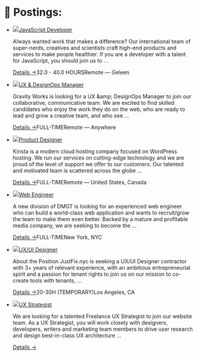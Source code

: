 # 📮 Postings:

*   ![](https://res.cloudinary.com/indysigner/image/upload/v1629896403/joblogos/dephion.png)[JavaScript Developer](https://jobs.smashingmagazine.com/jobs/2021-08-25-javascript-developer-gelen/#main)

    Always wanted work that makes a difference? Our international team of super-nerds, creatives and scientists craft high-end products and services to make people healthier. If you are a developer with a talent for JavaScript, you should join us to …

    [Details →](https://jobs.smashingmagazine.com/jobs/2021-08-25-javascript-developer-gelen/#main)32.0 - 40.0 HOURSRemote — Geleen
*   ![](https://res.cloudinary.com/indysigner/image/upload/v1629303669/joblogos/1535048362878\_gqqj5d.jpg)[UX & DesignOps Manager](https://jobs.smashingmagazine.com/jobs/2021-08-18-ux-designops-manager-remote/#main)

    Gravity Works is looking for a UX \&amp; DesignOps Manager to join our collaborative, communicative team. We are excited to find skilled candidates who enjoy the work they do on the web, who are ready to lead and grow a creative team, and who see …

    [Details →](https://jobs.smashingmagazine.com/jobs/2021-08-18-ux-designops-manager-remote/#main)FULL-TIMERemote — Anywhere
*   ![](https://res.cloudinary.com/indysigner/image/upload/v1629186197/joblogos/kinsta-favicon\_nbsnsw.png)[Product Designer](https://jobs.smashingmagazine.com/jobs/2021-08-17-product-designer-us-ca/#main)

    Kinsta is a modern cloud hosting company focused on WordPress hosting. We run our services on cutting-edge technology and we are proud of the level of support we offer to our customers. Our talented and motivated team is scattered across the globe …

    [Details →](https://jobs.smashingmagazine.com/jobs/2021-08-17-product-designer-us-ca/#main)FULL-TIMERemote — United States, Canada
*   ![](https://cloud.netlifyusercontent.com/assets/344dbf88-fdf9-42bb-adb4-46f01eedd629/c21cf819-edf3-4a01-a63a-e72f24a461d1/dmgt-logo-opt.png)[Web Engineer](https://jobs.smashingmagazine.com/jobs/2021-07-30-web-engineer-new-york/#main)

    A new division of DMGT is looking for an experienced web engineer who can build a world-class web application and wants to recruit/grow the team to make them even better. Backed by a mature and profitable media company, we are seeking to become the …

    [Details →](https://jobs.smashingmagazine.com/jobs/2021-07-30-web-engineer-new-york/#main)FULL-TIMENew York, NYC
*   ![](https://res.cloudinary.com/indysigner/image/upload/v1627455455/joblogos/justfix-logo-opt.png)[UX/UI Designer](https://jobs.smashingmagazine.com/jobs/2021-07-27-uxui-designer-los-angeles-usa/#main)

    About the Position JustFix.nyc is seeking a UX/UI Designer contractor with 3+ years of relevant experience, with an ambitious entrepreneurial spirit and a passion for tenant rights to join us on our mission to co-create tools with tenants, …

    [Details →](https://jobs.smashingmagazine.com/jobs/2021-07-27-uxui-designer-los-angeles-usa/#main)20-30H (TEMPORARY)Los Angeles, CA
*   ![](https://res.cloudinary.com/indysigner/image/upload/v1627323193/joblogos/1600199780273\_rs7xyz.jpg)[UX Strategist](https://jobs.smashingmagazine.com/jobs/2021-07-26-ux-strategist-remote/#main)

    We are looking for a talented Freelance UX Strategist to join our website team. As a UX Strategist, you will work closely with designers, developers, writers and marketing team members to drive user research and design best-in-class UX architecture …

    [Details →](https://jobs.smashingmagazine.com/jobs/2021-07-26-ux-strategist-remote/#main)
